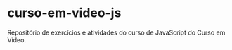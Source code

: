 # curso-em-video-js
 Repositório de exercícios e atividades do curso de JavaScript do Curso em Vídeo.
